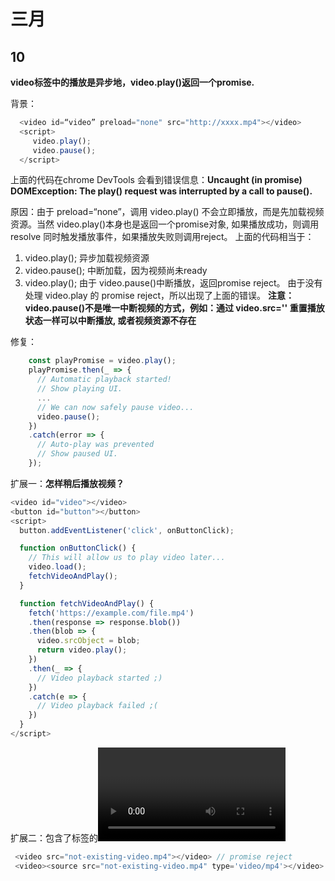# 三月

## 10
**video标签中的播放是异步地，video.play()返回一个promise.**
  
背景：
```javascript
  <video id=“video” preload="none" src="http://xxxx.mp4"></video>
  <script>
     video.play();
     video.pause();
  </script>
```
上面的代码在chrome DevTools 会看到错误信息：**Uncaught (in promise) DOMException: The play() request was interrupted by a call to pause().**
  
原因：由于 preload=“none”，调用 video.play() 不会立即播放，而是先加载视频资源。当然 video.play()本身也是返回一个promise对象, 如果播放成功，则调用resolve 同时触发播放事件，如果播放失败则调用reject。
上面的代码相当于：
1. video.play(); 异步加载视频资源
2. video.pause(); 中断加载，因为视频尚未ready
3. video.play(); 由于 video.pause()中断播放，返回promise reject。
由于没有处理 video.play 的 promise reject，所以出现了上面的错误。
**注意： video.pause()不是唯一中断视频的方式，例如：通过 video.src='' 重置播放状态一样可以中断播放, 或者视频资源不存在**
  
修复：
``` javascript
    const playPromise = video.play();
    playPromise.then(_ => {
      // Automatic playback started!
      // Show playing UI.
      ...
      // We can now safely pause video...
      video.pause();
    })
    .catch(error => {
      // Auto-play was prevented
      // Show paused UI.
    });
```

扩展一：**怎样稍后播放视频？**
```javascript
<video id="video"></video>
<button id="button"></button>
<script>
  button.addEventListener('click', onButtonClick);

  function onButtonClick() {
    // This will allow us to play video later...
    video.load();
    fetchVideoAndPlay();
  }

  function fetchVideoAndPlay() {
    fetch('https://example.com/file.mp4')
    .then(response => response.blob())
    .then(blob => {
      video.srcObject = blob;
      return video.play();
    })
    .then(_ => {
      // Video playback started ;)
    })
    .catch(e => {
      // Video playback failed ;(
    })
  }
</script>
```
扩展二：包含了<source>标签的<video> play() promise 从不会reject
```javascript
 <video src="not-existing-video.mp4"></video> // promise reject
 <video><source src="not-existing-video.mp4" type='video/mp4'></video> // never reject, 除非没有有效资源
```

